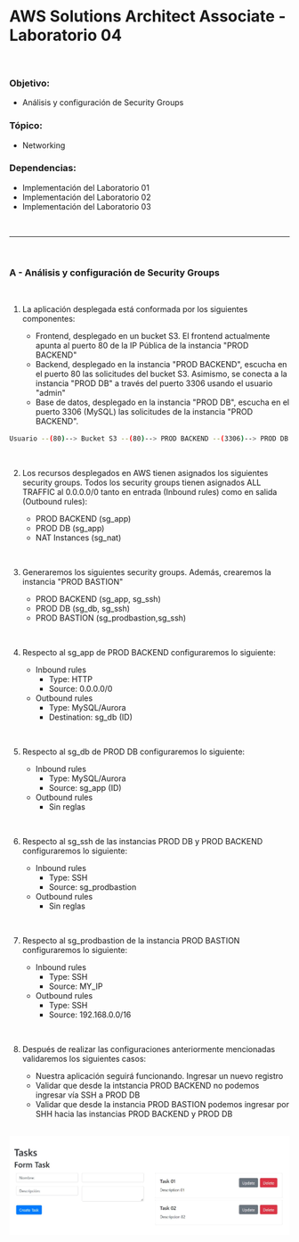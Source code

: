 # AWS Solutions Architect Associate - Laboratorio 04

<br>

### Objetivo: 
* Análisis y configuración de Security Groups

### Tópico:
* Networking

### Dependencias:
* Implementación del Laboratorio 01
* Implementación del Laboratorio 02
* Implementación del Laboratorio 03

<br>

---

<br>

### A - Análisis y configuración de Security Groups

<br>

1. La aplicación desplegada está conformada por los siguientes componentes:

    * Frontend, desplegado en un bucket S3. El frontend actualmente apunta al puerto 80 de la IP Pública de la instancia "PROD BACKEND"
    * Backend, desplegado en la instancia "PROD BACKEND", escucha en el puerto 80 las solicitudes del bucket S3. Asimismo, se conecta a la instancia "PROD DB" a través del puerto 3306 usando el usuario "admin"
    * Base de datos, desplegado en la instancia "PROD DB", escucha en el puerto 3306 (MySQL) las solicitudes de la instancia "PROD BACKEND".

```bash
Usuario --(80)--> Bucket S3 --(80)--> PROD BACKEND --(3306)--> PROD DB MySQL
```

<br>

2. Los recursos desplegados en AWS tienen asignados los siguientes security groups. Todos los security groups tienen asignados ALL TRAFFIC al 0.0.0.0/0 tanto en entrada (Inbound rules) como en salida (Outbound rules):

    * PROD BACKEND (sg_app)
    * PROD DB (sg_app)
    * NAT Instances (sg_nat)

<br>

3. Generaremos los siguientes security groups. Además, crearemos la instancia "PROD BASTION"

    * PROD BACKEND (sg_app, sg_ssh)
    * PROD DB (sg_db, sg_ssh)
    * PROD BASTION (sg_prodbastion,sg_ssh)

<br>

4. Respecto al sg_app de PROD BACKEND configuraremos lo siguiente:

    * Inbound rules
        * Type: HTTP
        * Source: 0.0.0.0/0
    * Outbound rules
        * Type: MySQL/Aurora
        * Destination: sg_db (ID) 
<br>

5. Respecto al sg_db de PROD DB configuraremos lo siguiente:

    * Inbound rules
        * Type: MySQL/Aurora
        * Source: sg_app (ID) 
    * Outbound rules
        * Sin reglas

<br>

6. Respecto al sg_ssh de las instancias PROD DB y PROD BACKEND configuraremos lo siguiente:

    * Inbound rules
        * Type: SSH
        * Source: sg_prodbastion
    * Outbound rules
        * Sin reglas


<br>

7. Respecto al sg_prodbastion de la instancia PROD BASTION configuraremos lo siguiente:

    * Inbound rules
        * Type: SSH
        * Source: MY_IP
    * Outbound rules
        * Type: SSH
        * Source: 192.168.0.0/16

<br>

8. Después de realizar las configuraciones anteriormente mencionadas validaremos los siguientes casos:

    * Nuestra aplicación seguirá funcionando. Ingresar un nuevo registro
    * Validar que desde la intstancia PROD BACKEND no podemos ingresar vía SSH a PROD DB
    * Validar que desde la instancia PROD BASTION podemos ingresar por SHH hacia las instancias PROD BACKEND y PROD DB

<br>

<img src="images/Lab04_01.jpg">

<br>